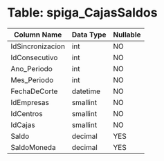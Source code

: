 # Table: spiga_CajasSaldos

| Column Name | Data Type | Nullable |
|-------------|-----------|----------|
| IdSincronizacion | int | NO |
| IdConsecutivo | int | NO |
| Ano_Periodo | int | NO |
| Mes_Periodo | int | NO |
| FechaDeCorte | datetime | NO |
| IdEmpresas | smallint | NO |
| IdCentros | smallint | NO |
| IdCajas | smallint | NO |
| Saldo | decimal | YES |
| SaldoMoneda | decimal | YES |
